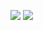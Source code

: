 ![](https://raw.githubusercontent.com/CodlingSh/github-stats/master/generated/overview.svg#gh-dark-mode-only)
![](https://raw.githubusercontent.com/CodlingSh/github-stats/master/generated/overview.svg#gh-light-mode-only)
